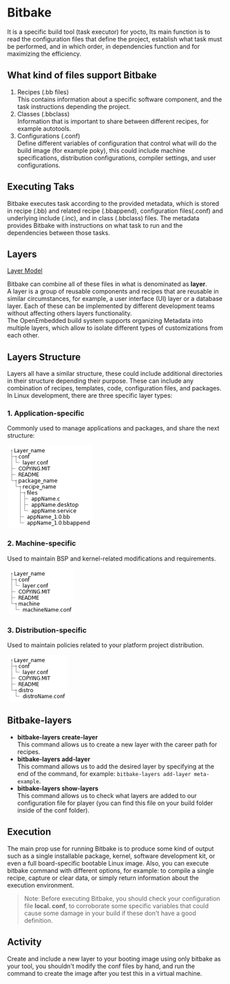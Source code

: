 # Bitbake
It is a specific build tool (task executor) for yocto, Its main function is to read the configuration files that define the project, establish what task must be performed, and in which order, in dependencies function and for maximizing the efficiency.
## What kind of files support Bitbake
1. Recipes (.bb files)   
This contains information about a specific software component, and the task instructions depending the project.  
2. Classes (.bbclass)    
Information that is important to share between different recipes, for example autotools.  
3. Configurations (.conf)    
Define different variables of configuration that control what will do the build image (for example poky), this could include machine specifications, distribution configurations, compiler settings, and user configurations.
## Executing Taks
Bitbake executes task according to the provided metadata, which is stored in recipe (.bb) and related recipe (.bbappend), configuration files(.conf) and underlying include (.inc), and in class (.bbclass) files. The metadata provides Bitbake with instructions on what task to run and the dependencies between those tasks.
## Layers
[Layer Model](https://docs.yoctoproject.org/dev/overview-manual/yp-intro.html#the-yocto-project-layer-model)

Bitbake can combine all of these files in what is denominated as **layer**.  
A layer is a group of reusable components and recipes that are reusable in similar circumstances, for example, a user interface (UI) layer or a database layer. Each of these can be implemented by different development teams without affecting others layers functionality.  
The OpenEmbedded build system supports organizing Metadata into multiple layers, which allow to isolate different types of customizations from each other.  
## Layers Structure
Layers all have a similar structure, these could include additional directories in their structure depending their purpose. These can include any combination of recipes, templates, code, configuration files, and packages. In Linux development, there are three specific layer types:
### 1. Application-specific
Commonly used to manage applications and packages, and share the next structure:

![Application-specific](./pictures/layer_app.png)

### 2. Machine-specific
Used to maintain BSP and kernel-related modifications and requirements.  

![Machine-specific](./pictures/layer-machine.png)

### 3. Distribution-specific
Used to maintain policies related to your platform project distribution.  

![Distro-specific](./pictures/layer_distro.png)

## Bitbake-layers
* **bitbake-layers create-layer**  
This command allows us to create a new layer with the career path for recipes.
* **bitbake-layers add-layer**  
This command allows us to add the desired layer by specifying at the end of the command, for example: ```bitbake-layers add-layer meta-example```.
* **bitbake-layers show-layers**  
This command allows us to check what layers are added to our configuration file for player (you can find this file on your build folder inside of the conf folder).

## Execution
The main prop use for running Bitbake is to produce some kind of output such as a single installable package, kernel, software development kit, or even a full board-specific bootable Linux image.
Also, you can execute bitbake command with different options, for example: to compile a single recipe, capture or clear data, or simply return information about the execution environment.
>Note: Before executing Bitbake, you should check your configuration file **local. conf**, to corroborate some specific variables that could cause some damage in your build if these don't have a good definition.

## Activity
Create and include a new layer to your booting image using only bitbake as your tool, you shouldn't modify the conf files by hand, and run the command to create the image after you test this in a virtual machine.